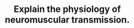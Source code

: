 ---
title: "Explain the physiology of neuromuscular transmission."
entityType: SAQ
exam: PEX
college: CICM
year: 2019
sitting: A
question: 17
passRate: 60
EC_expectedDomains:
- "Description of sequential events from axon conduction to detail at the neuromuscular junction was required. Well-constructed answers defined neuromuscular transmission, elucidated the structure of the neuromuscular junction (best done with a detailed diagram), described the central importance of acetylcholine, including synthesis, storage, receptors, and degradation. An ideal answer also described both pre-synaptic (e.g. voltage-gated calcium channels, exocytosis of vesicles) and post-synaptic events (acetylcholine receptors, end plate potentials, and the events that lead to excitation-contraction coupling in skeletal muscle)."
---